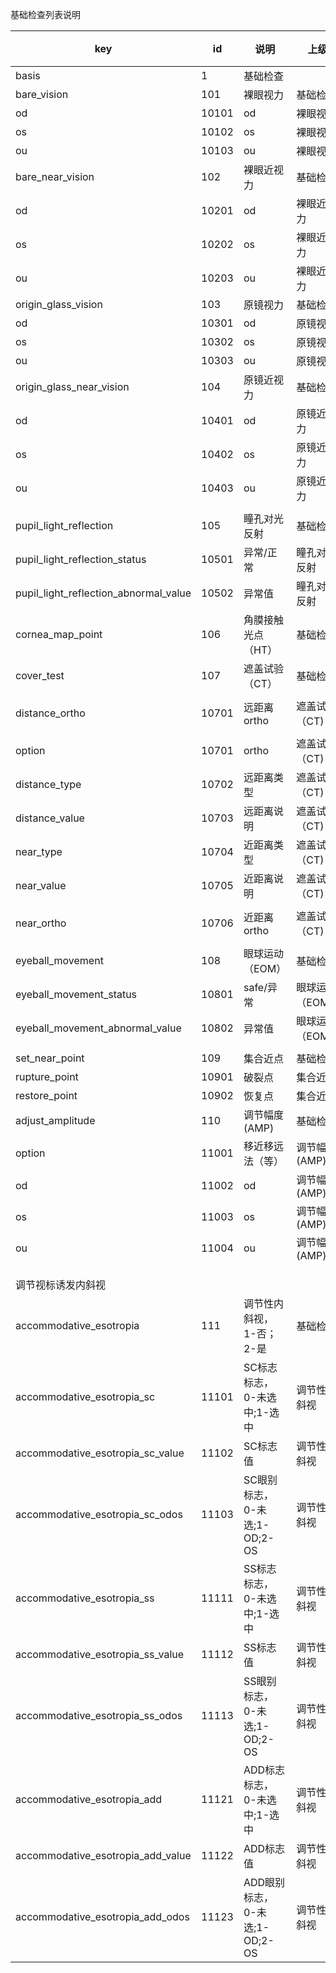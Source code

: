 基础检查列表说明

|                  key                  |   id  |              说明             |       上级      | 父级id |      |
|---------------------------------------|-------|-------------------------------|-----------------|--------|------|
| basis                                 |     1 | 基础检查                      |                 | 无     |      |
| bare_vision                           |   101 | 裸眼视力                      | 基础检查        | 1      |      |
| od                                    | 10101 | od                            | 裸眼视力        | 101    |      |
| os                                    | 10102 | os                            | 裸眼视力        | 101    |      |
| ou                                    | 10103 | ou                            | 裸眼视力        | 101    |      |
| bare_near_vision                      |   102 | 裸眼近视力                    | 基础检查        | 1      |      |
| od                                    | 10201 | od                            | 裸眼近视力      | 102    |      |
| os                                    | 10202 | os                            | 裸眼近视力      | 102    |      |
| ou                                    | 10203 | ou                            | 裸眼近视力      | 102    |      |
| origin_glass_vision                   |   103 | 原镜视力                      | 基础检查        | 1      |      |
| od                                    | 10301 | od                            | 原镜视力        | 103    |      |
| os                                    | 10302 | os                            | 原镜视力        | 103    |      |
| ou                                    | 10303 | ou                            | 原镜视力        | 103    |      |
| origin_glass_near_vision              |   104 | 原镜近视力                    | 基础检查        | 1      |      |
| od                                    | 10401 | od                            | 原镜近视力      | 104    |      |
| os                                    | 10402 | os                            | 原镜近视力      | 104    |      |
| ou                                    | 10403 | ou                            | 原镜近视力      | 104    |      |
|                                       |       |                               |                 |        |      |
| pupil_light_reflection                |   105 | 瞳孔对光反射                  | 基础检查        | 1      |      |
| pupil_light_reflection_status         | 10501 | 异常/正常                     | 瞳孔对光反射    | 105    |      |
| pupil_light_reflection_abnormal_value | 10502 | 异常值                        | 瞳孔对光反射    | 105    |      |
| cornea_map_point                      |   106 | 角膜接触光点（HT）            | 基础检查        | 1      |      |
| cover_test                            |   107 | 遮盖试验（CT）                | 基础检查        | 1      |      |
|                                       |       |                               |                 |        |      |
| distance_ortho                        | 10701 | 远距离ortho                   | 遮盖试验（CT)   | 107    |      |
|                                       |       |                               |                 |        |      |
| option                                | 10701 | ortho                         | 遮盖试验（CT)   | 107    | 已废 |
| distance_type                         | 10702 | 远距离类型                    | 遮盖试验（CT)   | 107    |      |
| distance_value                        | 10703 | 远距离说明                    | 遮盖试验（CT)   | 107    |      |
| near_type                             | 10704 | 近距离类型                    | 遮盖试验（CT)   | 107    |      |
| near_value                            | 10705 | 近距离说明                    | 遮盖试验（CT)   | 107    |      |
|                                       |       |                               |                 |        |      |
| near_ortho                            | 10706 | 近距离ortho                   | 遮盖试验（CT)   | 107    |      |
|                                       |       |                               |                 |        |      |
| eyeball_movement                      |   108 | 眼球运动（EOM）               | 基础检查        | 1      |      |
| eyeball_movement_status               | 10801 | safe/异常                     | 眼球运动（EOM） | 108    |      |
| eyeball_movement_abnormal_value       | 10802 | 异常值                        | 眼球运动（EOM） | 108    |      |
|                                       |       |                               |                 |        |      |
| set_near_point                        |   109 | 集合近点                      | 基础检查        | 1      |      |
| rupture_point                         | 10901 | 破裂点                        | 集合近点        | 109    |      |
| restore_point                         | 10902 | 恢复点                        | 集合近点        | 109    |      |
| adjust_amplitude                      |   110 | 调节幅度(AMP)                 | 基础检查        | 1      |      |
| option                                | 11001 | 移近移远法（等）              | 调节幅度(AMP)   | 110    |      |
| od                                    | 11002 | od                            | 调节幅度(AMP)   | 110    |      |
| os                                    | 11003 | os                            | 调节幅度(AMP)   | 110    |      |
| ou                                    | 11004 | ou                            | 调节幅度(AMP)   | 110    |      |
|                                       |       |                               |                 |        |      |
|                                       |       |                               |                 |        |      |
|                                       |       |                               |                 |        |      |
| 调节视标诱发内斜视                    |       |                               |                 |        |      |
| accommodative_esotropia               |   111 | 调节性内斜视，1-否；2-是      | 基础检查        | 1      |      |
| accommodative_esotropia_sc            | 11101 | SC标志标志，0-未选中;1-选中   | 调节性内斜视    | 111    |      |
| accommodative_esotropia_sc_value      | 11102 | SC标志值                      | 调节性内斜视    | 111    |      |
| accommodative_esotropia_sc_odos       | 11103 | SC眼别标志，0-未选;1-OD;2-OS  | 调节性内斜视    | 111    |      |
| accommodative_esotropia_ss            | 11111 | SS标志标志，0-未选中;1-选中   | 调节性内斜视    | 111    |      |
| accommodative_esotropia_ss_value      | 11112 | SS标志值                      | 调节性内斜视    | 111    |      |
| accommodative_esotropia_ss_odos       | 11113 | SS眼别标志，0-未选;1-OD;2-OS  | 调节性内斜视    | 111    |      |
| accommodative_esotropia_add           | 11121 | ADD标志标志，0-未选中;1-选中  | 调节性内斜视    | 111    |      |
| accommodative_esotropia_add_value     | 11122 | ADD标志值                     | 调节性内斜视    | 111    |      |
| accommodative_esotropia_add_odos      | 11123 | ADD眼别标志，0-未选;1-OD;2-OS | 调节性内斜视    | 111    |      |
